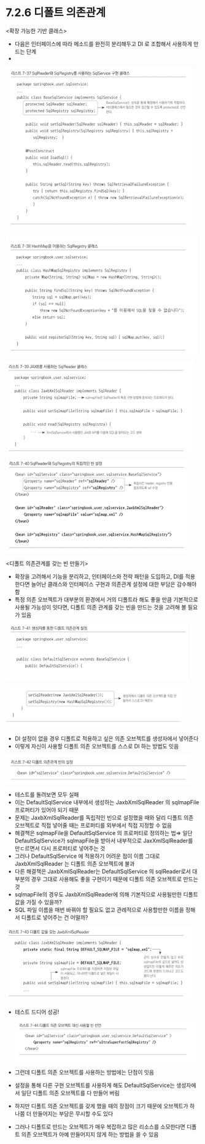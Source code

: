 # 7.2.6 디폴트 의존관계

<확장 가능한 기반 클래스>

- 다음은 인터페이스에 따라 메소드를 완전히 분리해두고 DI 로 조합해서 사용하게 만드는 단계
- 

![7%202%206%20%E1%84%83%E1%85%B5%E1%84%91%E1%85%A9%E1%86%AF%E1%84%90%E1%85%B3%20%E1%84%8B%E1%85%B4%E1%84%8C%E1%85%A9%E1%86%AB%E1%84%80%E1%85%AA%E1%86%AB%E1%84%80%E1%85%A8%20c8be804050f946a8a428694dd4bfc61c/Untitled.png](7%202%206%20%E1%84%83%E1%85%B5%E1%84%91%E1%85%A9%E1%86%AF%E1%84%90%E1%85%B3%20%E1%84%8B%E1%85%B4%E1%84%8C%E1%85%A9%E1%86%AB%E1%84%80%E1%85%AA%E1%86%AB%E1%84%80%E1%85%A8%20c8be804050f946a8a428694dd4bfc61c/Untitled.png)

![7%202%206%20%E1%84%83%E1%85%B5%E1%84%91%E1%85%A9%E1%86%AF%E1%84%90%E1%85%B3%20%E1%84%8B%E1%85%B4%E1%84%8C%E1%85%A9%E1%86%AB%E1%84%80%E1%85%AA%E1%86%AB%E1%84%80%E1%85%A8%20c8be804050f946a8a428694dd4bfc61c/Untitled%201.png](7%202%206%20%E1%84%83%E1%85%B5%E1%84%91%E1%85%A9%E1%86%AF%E1%84%90%E1%85%B3%20%E1%84%8B%E1%85%B4%E1%84%8C%E1%85%A9%E1%86%AB%E1%84%80%E1%85%AA%E1%86%AB%E1%84%80%E1%85%A8%20c8be804050f946a8a428694dd4bfc61c/Untitled%201.png)

![7%202%206%20%E1%84%83%E1%85%B5%E1%84%91%E1%85%A9%E1%86%AF%E1%84%90%E1%85%B3%20%E1%84%8B%E1%85%B4%E1%84%8C%E1%85%A9%E1%86%AB%E1%84%80%E1%85%AA%E1%86%AB%E1%84%80%E1%85%A8%20c8be804050f946a8a428694dd4bfc61c/Untitled%202.png](7%202%206%20%E1%84%83%E1%85%B5%E1%84%91%E1%85%A9%E1%86%AF%E1%84%90%E1%85%B3%20%E1%84%8B%E1%85%B4%E1%84%8C%E1%85%A9%E1%86%AB%E1%84%80%E1%85%AA%E1%86%AB%E1%84%80%E1%85%A8%20c8be804050f946a8a428694dd4bfc61c/Untitled%202.png)

![7%202%206%20%E1%84%83%E1%85%B5%E1%84%91%E1%85%A9%E1%86%AF%E1%84%90%E1%85%B3%20%E1%84%8B%E1%85%B4%E1%84%8C%E1%85%A9%E1%86%AB%E1%84%80%E1%85%AA%E1%86%AB%E1%84%80%E1%85%A8%20c8be804050f946a8a428694dd4bfc61c/Untitled%203.png](7%202%206%20%E1%84%83%E1%85%B5%E1%84%91%E1%85%A9%E1%86%AF%E1%84%90%E1%85%B3%20%E1%84%8B%E1%85%B4%E1%84%8C%E1%85%A9%E1%86%AB%E1%84%80%E1%85%AA%E1%86%AB%E1%84%80%E1%85%A8%20c8be804050f946a8a428694dd4bfc61c/Untitled%203.png)

<디폴트 의존관계를 갖는 빈 만들기>

- 확장을 고려해서 기능을 분리하고, 인터페이스와 전략 패턴을 도입하고, DI를 적용한다면 늘어난 클래스와 인터페이스 구현과 의존관계 설정에 대한 부담은 감수해야 함
- 특정 의존 오브젝트가 대부분의 환경에서 거의 디폴트라 해도 좋을 만큼 기본적으로 사용될 가능성이 잇다면, 디폴트 의존 관계를 갖는 빈을 만드는 것을 고려해 볼 필요가 있음

![7%202%206%20%E1%84%83%E1%85%B5%E1%84%91%E1%85%A9%E1%86%AF%E1%84%90%E1%85%B3%20%E1%84%8B%E1%85%B4%E1%84%8C%E1%85%A9%E1%86%AB%E1%84%80%E1%85%AA%E1%86%AB%E1%84%80%E1%85%A8%20c8be804050f946a8a428694dd4bfc61c/Untitled%204.png](7%202%206%20%E1%84%83%E1%85%B5%E1%84%91%E1%85%A9%E1%86%AF%E1%84%90%E1%85%B3%20%E1%84%8B%E1%85%B4%E1%84%8C%E1%85%A9%E1%86%AB%E1%84%80%E1%85%AA%E1%86%AB%E1%84%80%E1%85%A8%20c8be804050f946a8a428694dd4bfc61c/Untitled%204.png)

![7%202%206%20%E1%84%83%E1%85%B5%E1%84%91%E1%85%A9%E1%86%AF%E1%84%90%E1%85%B3%20%E1%84%8B%E1%85%B4%E1%84%8C%E1%85%A9%E1%86%AB%E1%84%80%E1%85%AA%E1%86%AB%E1%84%80%E1%85%A8%20c8be804050f946a8a428694dd4bfc61c/Untitled%205.png](7%202%206%20%E1%84%83%E1%85%B5%E1%84%91%E1%85%A9%E1%86%AF%E1%84%90%E1%85%B3%20%E1%84%8B%E1%85%B4%E1%84%8C%E1%85%A9%E1%86%AB%E1%84%80%E1%85%AA%E1%86%AB%E1%84%80%E1%85%A8%20c8be804050f946a8a428694dd4bfc61c/Untitled%205.png)

- DI 설정이 없을 경우 디폴트로 적용하고 싶은 의존 오브젝트를 생성자에서 넣어준다
- 이렇게 자신이 사용할 디폴트 의존 오브젝트를 스스로 DI 하는 방법도 잇음

![7%202%206%20%E1%84%83%E1%85%B5%E1%84%91%E1%85%A9%E1%86%AF%E1%84%90%E1%85%B3%20%E1%84%8B%E1%85%B4%E1%84%8C%E1%85%A9%E1%86%AB%E1%84%80%E1%85%AA%E1%86%AB%E1%84%80%E1%85%A8%20c8be804050f946a8a428694dd4bfc61c/Untitled%206.png](7%202%206%20%E1%84%83%E1%85%B5%E1%84%91%E1%85%A9%E1%86%AF%E1%84%90%E1%85%B3%20%E1%84%8B%E1%85%B4%E1%84%8C%E1%85%A9%E1%86%AB%E1%84%80%E1%85%AA%E1%86%AB%E1%84%80%E1%85%A8%20c8be804050f946a8a428694dd4bfc61c/Untitled%206.png)

- 테스트를 돌려보면 모두 실패
- 이는 DefaultSqlService 내부에서 생성하는 JaxbXmlSqlReader 의 sqlmapFile 프로퍼티가 있어야 되기 때문
- 문제는 JaxbXmlSqlReader를 독립적인 빈으로 설정했을 때와 달리 디폴트 의존 오브젝트로 직접 넣어줄 때는 프로퍼티를 외부에서 직접 지정할 수 없음
- 해결책은 sqlmapFile을 DefaultSqlService 의 프로퍼티로 정의하는 법⇒ 일단 DefaultSqlService가 sqlmapFile을 받아서 내부적으로 JaxXmlSqlReader를 만ㄷ르면서 다시 프로퍼티로 넣어주는 것
- 그러나 DefaultSqlService 에 적용하기 어려운 점이 이름 그대로 JaxbXmlSqlReader 는 디폴트 의존 오브젝트에 불과
- 다른 해결책은 JaxbXmlSqlReader는 DefaultSqlService 의 sqlReader로서 대부분의 경우 그대로 사용해도 좋을 구현이기 때문에 디폴트 의존 오브젝트로 만드는 것
- sqlmapFile의 경우도 JaxbXmlSqlReader에 의해 기본적으로 사용될만한 디폴트 값을 가질 수 있을까?
- SQL 파일 이름을 매번 바꿔야 할 필요도 없고 관례적으로 사용할만한 이름을 정해서 디폴트로 넣어주는 건 어떨까?

![7%202%206%20%E1%84%83%E1%85%B5%E1%84%91%E1%85%A9%E1%86%AF%E1%84%90%E1%85%B3%20%E1%84%8B%E1%85%B4%E1%84%8C%E1%85%A9%E1%86%AB%E1%84%80%E1%85%AA%E1%86%AB%E1%84%80%E1%85%A8%20c8be804050f946a8a428694dd4bfc61c/Untitled%207.png](7%202%206%20%E1%84%83%E1%85%B5%E1%84%91%E1%85%A9%E1%86%AF%E1%84%90%E1%85%B3%20%E1%84%8B%E1%85%B4%E1%84%8C%E1%85%A9%E1%86%AB%E1%84%80%E1%85%AA%E1%86%AB%E1%84%80%E1%85%A8%20c8be804050f946a8a428694dd4bfc61c/Untitled%207.png)

- 테스트 드디어 성공!

    ![7%202%206%20%E1%84%83%E1%85%B5%E1%84%91%E1%85%A9%E1%86%AF%E1%84%90%E1%85%B3%20%E1%84%8B%E1%85%B4%E1%84%8C%E1%85%A9%E1%86%AB%E1%84%80%E1%85%AA%E1%86%AB%E1%84%80%E1%85%A8%20c8be804050f946a8a428694dd4bfc61c/Untitled%208.png](7%202%206%20%E1%84%83%E1%85%B5%E1%84%91%E1%85%A9%E1%86%AF%E1%84%90%E1%85%B3%20%E1%84%8B%E1%85%B4%E1%84%8C%E1%85%A9%E1%86%AB%E1%84%80%E1%85%AA%E1%86%AB%E1%84%80%E1%85%A8%20c8be804050f946a8a428694dd4bfc61c/Untitled%208.png)

- 그런데 디폴트 의존 오브젝트를 사용하는 방법에는 단점이 잇음
- 설정을 통해 다른 구현 오브젝트를 사용하게 해도 DefaultSqlService는 생성자에서 일단 디폴트 의존 오브젝트를 다 만들어 버림
- 하지만 디폴트 의존 오브젝트를 갖게 했을 때의 장점이 크기 때문에 오브젝트가 하나쯤 더 만들어지는 부담은 무시할 수도 있다
- 그러나 디폴트로 만드는 오브젝트가 매우 복잡하고 많은 리소스를 소모한다면 디폴트 의존 오브젝트가 아예 만들어지지 않게 하는 방법을 쓸 수 있음